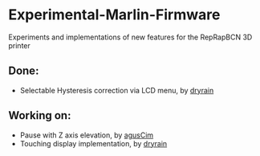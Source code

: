 Experimental-Marlin-Firmware
============================

Experiments and implementations of new features for the RepRapBCN 3D printer

Done:
--
* Selectable Hysteresis correction via LCD menu, by [dryrain]

Working on:
--
* Pause with Z axis elevation, by [agusCim]
* Touching display implementation, by [dryrain]



[dryrain]:https://github.com/dryrain
[agusCim]:https://github.com/agusCim
